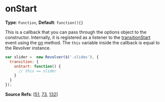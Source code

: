 # onStart

**Type**: `Function`, **Default**: `function(){}`

This is a callback that you can pass through the options object to the constructor. Internally, it is registered as a listener to the [transitionStart](https://github.com/revolverjs/revolverjs/blob/master/docs/revolver.events.transitionstart.md) event using the [on](https://github.com/revolverjs/revolverjs/edit/master/docs/revolver.methods.on.md) method. The `this` variable inside the callback is equal to the Revolver instance.

```javascript
var slider =  new Revolver($('.slides'), {
  transition: {
    onStart: function() {
      // this == slider
    }
  }
});
```

**Source Refs**: [[51](https://github.com/revolverjs/revolverjs/blob/master/coffee/revolver.coffee#L51), [73](https://github.com/revolverjs/revolverjs/blob/master/coffee/revolver.coffee#L73), [132](https://github.com/revolverjs/revolverjs/blob/master/coffee/revolver.coffee#L132)]
